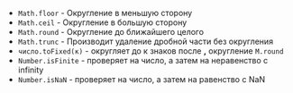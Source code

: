 - `Math.floor` - Округление в меньшую сторону
- `Math.ceil` - Округление в большую сторону
- `Math.round` - Округление до ближайшего целого
- `Math.trunc` - 	Производит удаление дробной части без округления
- `число.toFixed(к)` - округляет до к знаков после **,** округление `M.round`
- `Number.isFinite` - проверяет на число, а затем на неравенство с infinity
- `Number.isNaN` - проверяет на число, а затем на равенство с NaN